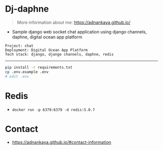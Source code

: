 # Dj-daphne
> More information about me: https://adnankaya.github.io/

- Sample django web socket chat application using django channels, daphne, digital ocean app platform
> 
    Project: chat
    Deployment: Digital Ocean App Platform
    Tech stack: django, django channels, daphne, redis
---

```bash
pip install -r requirements.txt
cp .env.example .env
# edit .env
```

# Redis
- `docker run -p 6379:6379 -d redis:5.0.7`

# Contact
- https://adnankaya.github.io/#contact-information